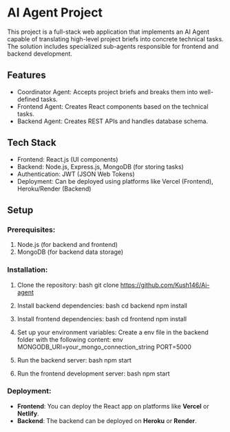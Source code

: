
# AI Agent Project

This project is a full-stack web application that implements an AI Agent capable of translating high-level project briefs into concrete technical tasks. The solution includes specialized sub-agents responsible for frontend and backend development.

## Features
- Coordinator Agent: Accepts project briefs and breaks them into well-defined tasks.
- Frontend Agent: Creates React components based on the technical tasks.
- Backend Agent: Creates REST APIs and handles database schema.

## Tech Stack
- Frontend: React.js (UI components)
- Backend: Node.js, Express.js, MongoDB (for storing tasks)
- Authentication: JWT (JSON Web Tokens)
- Deployment: Can be deployed using platforms like Vercel (Frontend), Heroku/Render (Backend)

## Setup

### Prerequisites:
1. Node.js (for backend and frontend)
2. MongoDB (for backend data storage)

### Installation:

1. Clone the repository:
   bash
   git clone https://github.com/Kush146/Ai-agent

   

2. Install backend dependencies:
   bash
   cd backend
   npm install
   

3. Install frontend dependencies:
   bash
   cd frontend
   npm install
   

4. Set up your environment variables:
   Create a env file in the backend folder with the following content:
   env
   MONGODB_URI=your_mongo_connection_string
   PORT=5000
   

5. Run the backend server:
   bash
   npm start
   

6. Run the frontend development server:
   bash
   npm start
   

### Deployment:
- **Frontend**: You can deploy the React app on platforms like **Vercel** or **Netlify**.
- **Backend**: The backend can be deployed on **Heroku** or **Render**.



